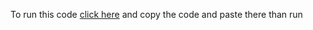 <h> To run this code [click here](https://www.programiz.com/javascript/online-compiler/) and copy the code and paste there than run</h>

